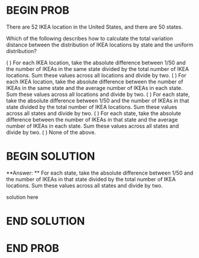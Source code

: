 # BEGIN PROB

There are 52 IKEA location in the United States, and there are 50 states. 

Which of the following describes how to calculate the total variation distance between the distribution of IKEA locations by state and the uniform distribution?

( ) For each IKEA location, take the absolute difference between 1/50 and the number of IKEAs in the same state divided by the total number of IKEA locations. Sum these values across all locations and divide by two.
( ) For each IKEA location, take the absolute difference between the number of IKEAs in the same state and the average number of IKEAs in each state. Sum these values across all locations and divide by two.
( ) For each state, take the absolute difference between 1/50 and the number of IKEAs in that state divided by the total number of IKEA locations. Sum these values across all states and divide by two.
( ) For each state, take the absolute difference between the number of IKEAs in that state and the average number of IKEAs in each state. Sum these values across all states and divide by two.
( ) None of the above.

# BEGIN SOLUTION

**Answer: ** For each state, take the absolute difference between 1/50 and the number of IKEAs in that state divided by the total number of IKEA locations. Sum these values across all states and divide by two.

solution here

# END SOLUTION

# END PROB